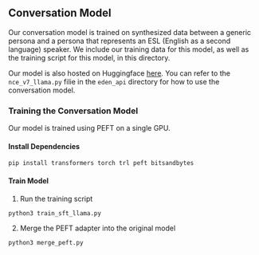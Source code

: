 ## Conversation Model

Our conversation model is trained on synthesized data between a generic persona and a persona that represents an ESL (English as a second language) speaker. We include our training data for this model, as well as the training script for this model, in this directory.

Our model is also hosted on Huggingface [here](https://huggingface.co/sylviali/conversation_llama_esl). You can refer to the `nce_v7_llama.py` filie in the `eden_api` directory for how to use the conversation model. 

### Training the Conversation Model
Our model is trained using PEFT on a single GPU.

#### Install Dependencies
```shell
pip install transformers torch trl peft bitsandbytes
```

#### Train Model
1. Run the training script
```shell
python3 train_sft_llama.py
```
2. Merge the PEFT adapter into the original model
```shell
python3 merge_peft.py
```